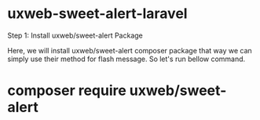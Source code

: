 # uxweb-sweet-alert-laravel
Step 1: Install uxweb/sweet-alert Package

Here, we will install uxweb/sweet-alert composer package that way we can simply use their method for flash message. So let's run bellow command.

<h1>composer require uxweb/sweet-alert</h1>
